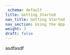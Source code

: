 ```yaml
---
_schema: default
title: Getting Started
nav_title: Getting Started
nav_section: Using the App
weight: 3
draft: false
---
```

asdfasdf
